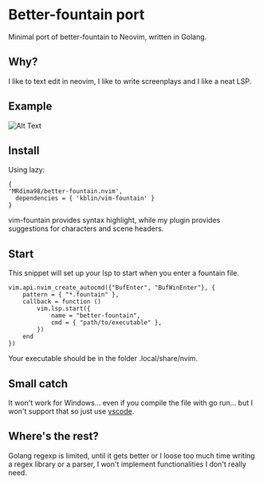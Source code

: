 # Better-fountain port 
Minimal port of better-fountain to Neovim, written in Golang.

## Why?
I like to text edit in neovim, I like to write screenplays and I like a neat LSP. 

## Example 
![Alt Text](https://media.giphy.com/media/v1.Y2lkPTc5MGI3NjExZjJqMDl6dHE3M2tnemZjZXpuNmJjazc4ZWFsamVocmExdTd6Y3hjbiZlcD12MV9pbnRlcm5hbF9naWZfYnlfaWQmY3Q9Zw/yPfFGAeNPtxwZFyY7C/giphy.gif)

## Install
Using lazy:
```
{
'MRdima98/better-fountain.nvim',
  dependencies = { 'kblin/vim-fountain' }
}
```
vim-fountain provides syntax highlight, while my plugin provides suggestions for characters and scene headers.

## Start
This snippet will set up your lsp to start when you enter a fountain file.
```
vim.api.nvim_create_autocmd({"BufEnter", "BufWinEnter"}, {
    pattern = { "*.fountain" },
    callback = function ()
        vim.lsp.start({
            name = "better-fountain",
            cmd = { "path/to/executable" },
        })
    end
})
```
Your executable should be in the folder .local/share/nvim.

## Small catch
It won't work for Windows... even if you compile the file with go run... but I won't support that so just use [vscode](https://marketplace.visualstudio.com/items?itemName=piersdeseilligny.betterfountain).

## Where's the rest? 
Golang regexp is limited, until it gets better or I loose too much time writing a regex library or a parser, I won't implement functionalities I don't really need.
